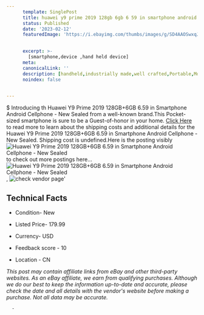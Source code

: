 ```yaml
---
      template: SinglePost
      title: huawei y9 prime 2019 128gb 6gb 6 59 in smartphone android cellphone new sealed
      status: Published
      date: '2023-02-12'
      featuredImage: 'https://i.ebayimg.com/thumbs/images/g/SD4AAOSwxqJi-xbl/s-l225.jpg'
       

      excerpt: >-
        [smartphone,device ,hand held device]
      meta:
      canonicalLink: ''
      description: [handheld,industrially made,well crafted,Portable,Mobile,Compact,Convenient,Lightweight,Maneuverable,Man-portable,Miniature,Carriable,Hand-held,Light,Holdable,Transportable,Mobile device,Pocket-sized,On-the-go,Wireless,Cordless,Compact size,Convenient size, smartphone,device ,hand held device]
      noindex: false
      

---
```

$
      Introducing th Huawei Y9 Prime 2019 128GB+6GB 6.59 in Smartphone Android Cellphone - New Sealed from a well-known brand.This Pocket-sized smartphone is sure to be a Guest-of-honor in your home. [Click Here](https://www.ebay.com/itm/394202990429?hash=item5bc854475d%3Ag%3ASD4AAOSwxqJi-xbl&mkevt=1&mkcid=1&mkrid=711-53200-19255-0&campid=%253CePNCampaignId%253E&customid=%253CreferenceId%253E&toolid=10049) to read more to learn about the shipping costs and additional details for the Huawei Y9 Prime 2019 128GB+6GB 6.59 in Smartphone Android Cellphone - New Sealed. Shipping cost is undefined.Here is the posting visibly ![Huawei Y9 Prime 2019 128GB+6GB 6.59 in Smartphone Android Cellphone - New Sealed](https://i.ebayimg.com/thumbs/images/g/SD4AAOSwxqJi-xbl/s-l225.jpg) to check out more postings here... ![Huawei Y9 Prime 2019 128GB+6GB 6.59 in Smartphone Android Cellphone - New Sealed](https://i.ebayimg.com/images/g/SD4AAOSwxqJi-xbl/s-l960.jpg), ![check vendor page](https://origin-galleryplus.ebayimg.com/ws/web/394202990429_2_0_1/225x225.jpg,https://origin-galleryplus.ebayimg.com/ws/web/394202990429_3_0_1/225x225.jpg,https://origin-galleryplus.ebayimg.com/ws/web/394202990429_4_0_1/225x225.jpg,https://origin-galleryplus.ebayimg.com/ws/web/394202990429_5_0_1/225x225.jpg,https://origin-galleryplus.ebayimg.com/ws/web/394202990429_6_0_1/225x225.jpg,https://origin-galleryplus.ebayimg.com/ws/web/394202990429_7_0_1/225x225.jpg,https://origin-galleryplus.ebayimg.com/ws/web/394202990429_8_0_1/225x225.jpg,https://origin-galleryplus.ebayimg.com/ws/web/394202990429_9_0_1/225x225.jpg)'

      

 ## Technical Facts 



     
      

 - Condition- New 


      

 - Listed Price- 179.99 


      

 - Currency- USD 


      

 - Feedback score - 10 


      

 - Location - CN 


      
      

 *_This post may contain affiliate links from eBay and other third-party websites. As an eBay affiliate, we earn from qualifying purchases. Although we do our best to keep the information up-to-date and accurate, please check the date and all details with the vendor's website before making a purchase. Not all data may be accurate._*




      -
